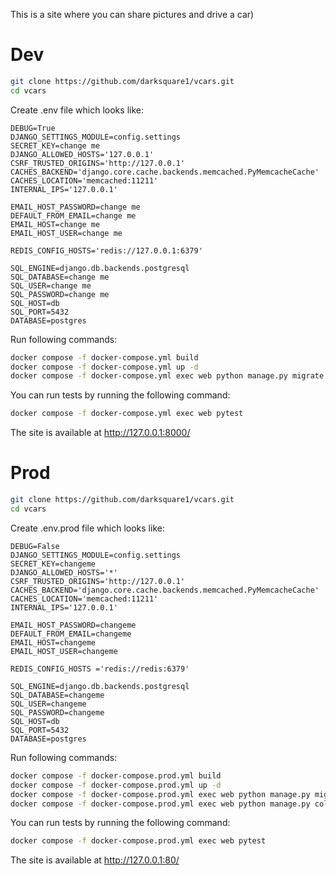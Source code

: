 This is a site where you can share pictures and drive a car)

# Dev

```bash
git clone https://github.com/darksquare1/vcars.git
cd vcars
```
Create .env file which looks like:
```
DEBUG=True
DJANGO_SETTINGS_MODULE=config.settings
SECRET_KEY=change me
DJANGO_ALLOWED_HOSTS='127.0.0.1'
CSRF_TRUSTED_ORIGINS='http://127.0.0.1'
CACHES_BACKEND='django.core.cache.backends.memcached.PyMemcacheCache'
CACHES_LOCATION='memcached:11211'
INTERNAL_IPS='127.0.0.1'

EMAIL_HOST_PASSWORD=change me
DEFAULT_FROM_EMAIL=change me
EMAIL_HOST=change me
EMAIL_HOST_USER=change me

REDIS_CONFIG_HOSTS='redis://127.0.0.1:6379'

SQL_ENGINE=django.db.backends.postgresql
SQL_DATABASE=change me
SQL_USER=change me
SQL_PASSWORD=change me
SQL_HOST=db
SQL_PORT=5432
DATABASE=postgres
```
Run following commands:
```bash
docker compose -f docker-compose.yml build  
docker compose -f docker-compose.yml up -d
docker compose -f docker-compose.yml exec web python manage.py migrate
```
You can run tests by running the following command:
```bash
docker compose -f docker-compose.yml exec web pytest
```
The site is available at http://127.0.0.1:8000/
# Prod

```bash
git clone https://github.com/darksquare1/vcars.git
cd vcars
```
Create .env.prod file which looks like:
```
DEBUG=False
DJANGO_SETTINGS_MODULE=config.settings
SECRET_KEY=changeme
DJANGO_ALLOWED_HOSTS='*'
CSRF_TRUSTED_ORIGINS='http://127.0.0.1'
CACHES_BACKEND='django.core.cache.backends.memcached.PyMemcacheCache'
CACHES_LOCATION='memcached:11211'
INTERNAL_IPS='127.0.0.1'

EMAIL_HOST_PASSWORD=changeme
DEFAULT_FROM_EMAIL=changeme
EMAIL_HOST=changeme
EMAIL_HOST_USER=changeme

REDIS_CONFIG_HOSTS ='redis://redis:6379'

SQL_ENGINE=django.db.backends.postgresql
SQL_DATABASE=changeme
SQL_USER=changeme
SQL_PASSWORD=changeme
SQL_HOST=db
SQL_PORT=5432
DATABASE=postgres
```
Run following commands:
```bash
docker compose -f docker-compose.prod.yml build  
docker compose -f docker-compose.prod.yml up -d
docker compose -f docker-compose.prod.yml exec web python manage.py migrate --noinput
docker compose -f docker-compose.prod.yml exec web python manage.py collectstatic --noinput
```
You can run tests by running the following command:
```bash
docker compose -f docker-compose.prod.yml exec web pytest
```
The site is available at http://127.0.0.1:80/
